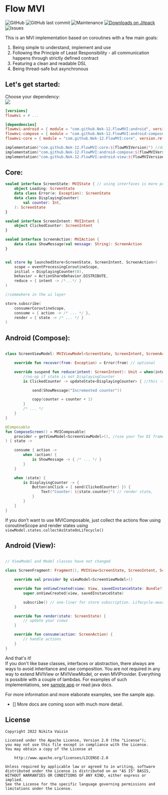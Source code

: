 # Flow MVI
![GitHub](https://img.shields.io/github/license/Nek-12/FlowMVI)
![GitHub last commit](https://img.shields.io/github/last-commit/Nek-12/FlowMVI)
![Maintenance](https://img.shields.io/maintenance/yes/2022)
[![Downloads on Jitpack](https://jitpack.io/v/Nek-12/FlowMVI/month.svg)](https://jitpack.io/#Nek-12/FlowMVI.svg)
![Issues](https://img.shields.io/github/issues/Nek-12/FlowMVI)

This is an MVI implementation based on coroutines with a few main goals:

1. Being simple to understand, implement and use
2. Following the Principle of Least Responsibility - all communication happens through strictly defined contract
3. Featuring a clean and readable DSL
4. Being thread-safe but asynchronous

## Let's get started:

Choose your dependency:  
[![](https://jitpack.io/v/Nek-12/FlowMVI.svg)](https://jitpack.io/#Nek-12/FlowMVI)

```toml
[versions]
flowmvi = # ...

[dependencies]
flowmvi-android = { module = "com.github.Nek-12.FlowMVI:android", version.ref = "flowmvi" }
flowmvi-compose = { module = "com.github.Nek-12.FlowMVI:android-compose", version.ref = "flowmvi" }
flowmvi-core = { module = "com.github.Nek-12.FlowMVI:core", version.ref = "flowmvi" }
```

```kotlin
implementation("com.github.Nek-12.FlowMVI:core:${flowMVIVersion}") //does not depend on any particular platform
implementation("com.github.Nek-12.FlowMVI:android-compose:${flowMVIVersion}") //For Jetpack Compose Android projects
implementation("com.github.Nek-12.FlowMVI:android-view:${flowMVIVersion}") //For View-based Android projects
```

## Core:

```kotlin
sealed interface ScreenState: MVIState { // using interfaces is more performant and adheres to MVI principles
    object Loading: ScreenState
    data class Error(e: Exception): ScreenState
    data class DisplayingCounter(
        val counter: Int,
    ): ScreenState
}

sealed interface ScreenIntent: MVIIntent {
    object ClickedCounter: ScreenIntent
}

sealed interface ScreenAction: MVIAction {
    data class ShowMessage(val message: String): ScreenAction
}


val store by launchedStore<ScreenState, ScreenIntent, ScreenAction>(
    scope = eventProcessingCoroutineScope,
    initial = DisplayingCounter(0),
    behavior = ActionShareBehavior.DISTRIBUTE,
    reduce = { intent -> /*...*/ }
)

//somewhere in the ui layer

store.subscribe(
    consumerCoroutineScope,
    consume = { action -> /* ... */ },
    render = { state -> /* ... */ }
)
```

## Android (Compose):

```kotlin

class ScreenViewModel: MVIViewModel<ScreenState, ScreenIntent, ScreenAction>(initialState = Loading) {

    override fun recover(from: Exception) = Error(from) // optional

    override suspend fun reduce(intent: ScreenIntent): Unit = when(intent) {
        //no-op if state is not DisplayingCounter
        is ClickedCounter -> updateState<DisplayingCounter> { //this -> DisplayingCounter

            send(ShowMessage("Incremented counter"))

            copy(counter = counter + 1)
        }
        /* ... */
    }
}

@Composable
fun ComposeScreen() = MVIComposable(
    provider = getViewModel<ScreenViewModel>(), //use your fav DI framework
) { state ->

    consume { action ->
        when (action) {
            is ShowMessage -> { /* ... */ }
        }
    }

    when (state) {
        is DisplayingCounter -> {
            Button(onClick = { send(ClickedCounter) }) {
                Text("Counter: ${state.counter}") // render state,
            }
        }
    }
}
```

If you don't want to use MVIComposable, just collect the actions flow using coroutineScope and render states
using `viewModel.states.collectAsStateOnLifecycle()`

## Android (View):

```kotlin

// ViewModel and Model classes have not changed

class ScreenFragment: Fragment(), MVIView<ScreenState, ScreenIntent, ScreenAction> {

    override val provider by viewModel<ScreenViewModel>()

    override fun onViewCreated(view: View, savedInstanceState: Bundle?) {
        super.onViewCreated(view, savedInstanceState)

        subscribe() // one-liner for store subscription. Lifecycle-aware and efficient.
    }

    override fun render(state: ScreenState) {
        // update your views
    }

    override fun consume(action: ScreenAction) {
        // handle actions
    }
}
```

And that's it!   
If you don't like base classes, interfaces or abstraction, there always are ways to avoid inheritance and use
composition. You are not required in any way to extend MVIView or MVIViewModel, or even MVIProvider. Everything is
possible with a couple of lambdas. For examples of such implementations,
see [sample app](/app/src/main/java/com/nek12/flowMVI/sample/view/NoBaseClassViewModel.kt) or read java docs.

For more information and more elaborate examples, see the sample app.

- [] More docs are coming soon with much more detail.

## License

```
Copyright 2022 Nikita Vaizin

Licensed under the Apache License, Version 2.0 (the "License");
you may not use this file except in compliance with the License.
You may obtain a copy of the License at

    http://www.apache.org/licenses/LICENSE-2.0

Unless required by applicable law or agreed to in writing, software
distributed under the License is distributed on an "AS IS" BASIS,
WITHOUT WARRANTIES OR CONDITIONS OF ANY KIND, either express or implied.
See the License for the specific language governing permissions and
limitations under the License.
```
